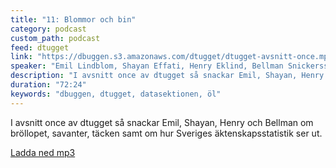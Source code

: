 ```yaml
---
title: "11: Blommor och bin"
category: podcast
custom_path: podcast
feed: dtugget
link: "https://dbuggen.s3.amazonaws.com/dtugget/dtugget-avsnitt-once.mp3"
speaker: "Emil Lindblom, Shayan Effati, Henry Eklind, Bellman Snickersson"
description: "I avsnitt once av dtugget så snackar Emil, Shayan, Henry och Bellman om bröllopet, savanter, täcken samt om hur Sveriges äktenskapsstatistik ser ut."
duration: "72:24"
keywords: "dbuggen, dtugget, datasektionen, öl"
---
```

<script src="/audiojs/audio.min.js"></script>
<script>
  audiojs.events.ready(function() {
    var as = audiojs.createAll();
  });
</script>

I avsnitt once av dtugget så snackar Emil, Shayan, Henry och Bellman om bröllopet, savanter, täcken samt om hur Sveriges äktenskapsstatistik ser ut.

<audio src="{{ page.link }}" preload="auto"></audio>

<p class="center">
  <a class="center" href="{{ page.link }}">Ladda ned mp3</a>
</p>
